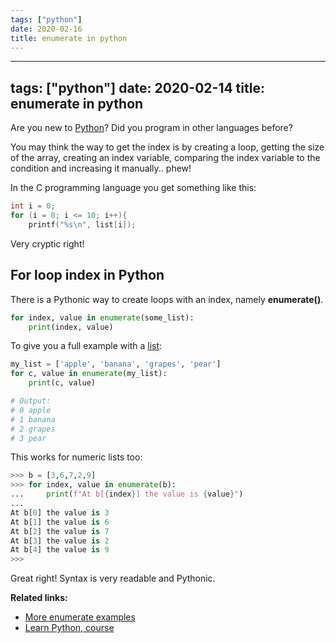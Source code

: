 ```yaml
---
tags: ["python"]
date: 2020-02-16
title: enumerate in python
---
```

---
tags: ["python"]
date: 2020-02-14
title: enumerate in python
---
Are you new to <a href="https://python.org">Python</a>? Did you program in other languages before?

You may think the way to get the index is by creating a loop, getting the size of the array, creating an index variable, comparing the index variable to the condition and increasing it manually.. phew!

In the C programming language you get something like this:

```c
int i = 0;
for (i = 0; i <= 10; i++){
    printf("%s\n", list[i]);
```

Very cryptic right! 

## For loop index in Python

There is a Pythonic way to create loops with an index, namely **enumerate()**.

```python
for index, value in enumerate(some_list):
    print(index, value)
```

To give you a full example with a <a href="https://pythonbasics.org/list/">list</a>:

```python
my_list = ['apple', 'banana', 'grapes', 'pear']
for c, value in enumerate(my_list):
    print(c, value)

# Output:
# 0 apple
# 1 banana
# 2 grapes
# 3 pear
```
This works for numeric lists too:

```python
>>> b = [3,6,7,2,9]
>>> for index, value in enumerate(b):
...     print(f"At b[{index}] the value is {value}")
... 
At b[0] the value is 3
At b[1] the value is 6
At b[2] the value is 7
At b[3] the value is 2
At b[4] the value is 9
>>>
```

Great right! Syntax is very readable and Pythonic. 

**Related links:**
* <a href="https://pythonbasics.org/enumerate/">More enumerate examples</a>
* <a href="https://gum.co/dcsp">Learn Python, course</a>

